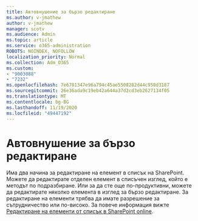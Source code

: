 ```yaml
---
title: Автовнушение за бързо редактиране
ms.author: v-jmathew
author: v-jmathew
manager: scotv
ms.audience: Admin
ms.topic: article
ms.service: o365-administration
ROBOTS: NOINDEX, NOFOLLOW
localization_priority: Normal
ms.collection: Adm_O365
ms.custom:
- "9003088"
- "7232"
ms.openlocfilehash: 7e6781347e96a794c45ae5508282d44c958d3187
ms.sourcegitcommit: 26e36ada9c19eb42a644a37d2cd3eb2627134f05
ms.translationtype: MT
ms.contentlocale: bg-BG
ms.lasthandoff: 11/19/2020
ms.locfileid: "49447192"
---
```

# <a name="quick-edit-autosuggest"></a>Автовнушение за бързо редактиране

Има два начина за редактиране на елемент в списък на SharePoint. Можете да редактирате отделен елемент в списъчен изглед, който е методът по подразбиране. Или за да сте още по-продуктивни, можете да редактирате няколко елемента в изглед за бързо редактиране. За редактиране на елементи трябва да имате разрешение за сътрудничество или по-високо. За повече информация вижте [Редактиране на елементи от списък в SharePoint online](https://support.microsoft.com/office/dac1a1c3-a80b-4082-ba57-715cf613d0f7).
